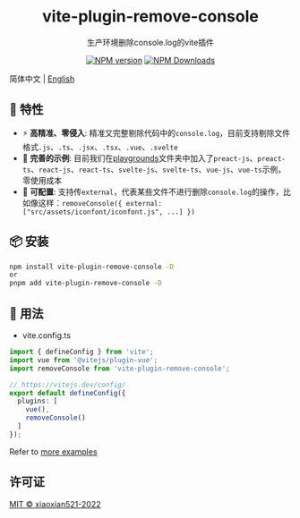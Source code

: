 <h1 align="center">vite-plugin-remove-console</h1>
<p align="center">生产环境删除console.log的vite插件</p>

<p align="center">
<a href="https://www.npmjs.com/package/vite-plugin-remove-console" target="__blank"><img src="https://img.shields.io/npm/v/vite-plugin-remove-console?color=a1b858&label=" alt="NPM version"></a>
<a href="https://www.npmjs.com/package/vite-plugin-remove-console" target="__blank"><img alt="NPM Downloads" src="https://img.shields.io/npm/dm/vite-plugin-remove-console?color=50a36f&label="></a>
</p>

简体中文 | [English](./README.md)  

## 🚀 特性

- ⚡ **高精准、零侵入**: 精准又完整剔除代码中的`console.log`，目前支持剔除文件格式`.js`、`.ts`、`.jsx`、`.tsx`、`.vue`、`.svelte`
- 🧪 **完善的示例**: 目前我们在[playgrounds](https://github.com/xiaoxian521/vite-plugin-remove-console/tree/main/playgrounds)文件夹中加入了`preact-js`、`preact-ts`、`react-js`、`react-ts`、`svelte-js`、`svelte-ts`、`vue-js`、`vue-ts`示例，零使用成本
- 🦾 **可配置**: 支持传`external`，代表某些文件不进行删除`console.log`的操作，比如像这样：`removeConsole({ external: ["src/assets/iconfont/iconfont.js", ...] })`

## 📦 安装

```bash
npm install vite-plugin-remove-console -D
or 
pnpm add vite-plugin-remove-console -D
```

## 🦄 用法

- vite.config.ts

```ts
import { defineConfig } from 'vite';
import vue from '@vitejs/plugin-vue';
import removeConsole from 'vite-plugin-remove-console';

// https://vitejs.dev/config/
export default defineConfig({
  plugins: [
    vue(),
    removeConsole()
  ]
});
```

Refer to [more examples](https://github.com/xiaoxian521/vite-plugin-remove-console/tree/main/playgrounds) 

## 许可证

[MIT © xiaoxian521-2022](./LICENSE)